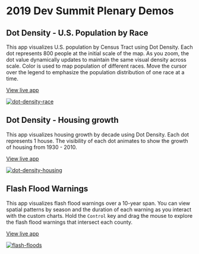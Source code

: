 # 2019 Dev Summit Plenary Demos

## Dot Density - U.S. Population by Race

This app visualizes U.S. population by Census Tract using Dot Density. Each dot represents 800 people at the initial scale of the map. As you zoom, the dot value dynamically updates to maintain the same visual density across scale. Color is used to map population of different races. Move the cursor over the legend to emphasize the population distribution of one race at a time.

[View live app](https://ekenes.github.io/conferences/ds-2019/plenary/dot-density-legend/index.html)

[![dot-density-race](https://ekenes.github.io/conferences/ds-2019/plenary/images/dot-density-race.gif)](https://ekenes.github.io/conferences/ds-2019/plenary/dot-density-legend/index.html)

## Dot Density - Housing growth

This app visualizes housing growth by decade using Dot Density. Each dot represents 1 house. The visibility of each dot animates to show the growth of housing from 1930 - 2010.

[View live app](https://ekenes.github.io/conferences/ds-2019/plenary/dot-density-housing/index.html)

[![dot-density-housing](https://ekenes.github.io/conferences/ds-2019/plenary/images/dot-density-housing.gif)](https://ekenes.github.io/conferences/ds-2019/plenary/dot-density-housing/index.html)

## Flash Flood Warnings

This app visualizes flash flood warnings over a 10-year span. You can view spatial patterns by season and the duration of each warning as you interact with the custom charts. Hold the `Control` key and drag the mouse to explore the flash flood warnings that intersect each county.

[View live app](https://ekenes.github.io/conferences/ds-2019/plenary/flash-flood-warnings/index.html)

[![flash-floods](https://ekenes.github.io/conferences/ds-2019/plenary/images/flash-floods.gif)](https://ekenes.github.io/conferences/ds-2019/plenary/flash-flood-warnings/index.html)